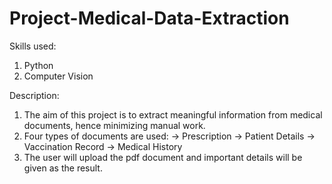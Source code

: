 # Project-Medical-Data-Extraction

Skills used:
1. Python
2. Computer Vision

Description:
1. The aim of this project is to extract meaningful information from medical documents, hence minimizing manual work.
2. Four types of documents are used:
   -> Prescription
   -> Patient Details
   -> Vaccination Record
   -> Medical History
3. The user will upload the pdf document and important details will be given as the result. 
